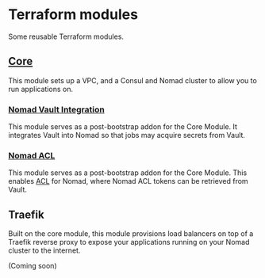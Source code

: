 # Terraform modules

Some reusable Terraform modules.

## [Core](modules/core)

This module sets up a VPC, and a Consul and Nomad cluster to allow you to run applications on.

### [Nomad Vault Integration](nomad-vault-integration)

This module serves as a post-bootstrap addon for the Core Module. It integrates Vault into Nomad
so that jobs may acquire secrets from Vault.

### [Nomad ACL](nomad-acl)

This module serves as a post-bootstrap addon for the Core Module. This enables
[ACL](https://www.nomadproject.io/guides/acl.html) for Nomad, where Nomad ACL tokens can be
retrieved from Vault.


## Traefik

Built on the core module, this module provisions load balancers on top of a Traefik reverse proxy
to expose your applications running on your Nomad cluster to the internet.

(Coming soon)
